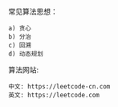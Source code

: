 ###

常见算法思想：

    a) 贪心 
    b) 分治
    c) 回溯
    d) 动态规划
    
算法网站:

    中文: https://leetcode-cn.com
    英文: https://leetcode.com